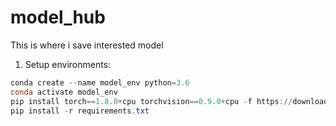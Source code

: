 
# model_hub

This is where i save interested model

1. Setup environments:

```powershell
conda create --name model_env python=3.6
conda activate model_env
pip install torch==1.8.0+cpu torchvision==0.9.0+cpu -f https://download.pytorch.org/whl/torch_stable.html
pip install -r requirements.txt
```
